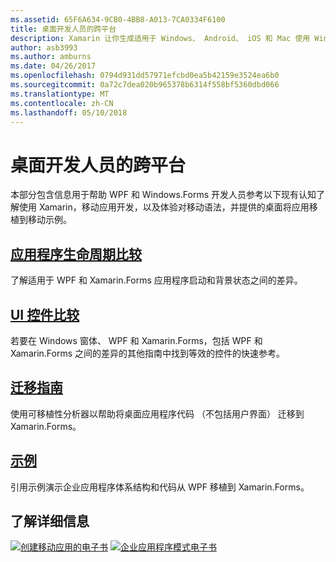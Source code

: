 ```yaml
---
ms.assetid: 65F6A634-9CB0-4BB8-A013-7CA0334F6100
title: 桌面开发人员的跨平台
description: Xamarin 让你生成适用于 Windows、 Android、 iOS 和 Mac 使用 Windows 窗体或 WPF 技能应用。
author: asb3993
ms.author: amburns
ms.date: 04/26/2017
ms.openlocfilehash: 0794d931dd57971efcbd0ea5b42159e3524ea6b0
ms.sourcegitcommit: 0a72c7dea020b965378b6314f558bf5360dbd066
ms.translationtype: MT
ms.contentlocale: zh-CN
ms.lasthandoff: 05/10/2018
---
```

# <a name="cross-platform-for-desktop-developers"></a>桌面开发人员的跨平台

本部分包含信息用于帮助 WPF 和 Windows.Forms 开发人员参考以下现有认知了解使用 Xamarin，移动应用开发，以及体验对移动语法，并提供的桌面将应用移植到移动示例。

## <a name="app-lifecycle-comparisonlifecyclemd"></a>[应用程序生命周期比较](lifecycle.md)

了解适用于 WPF 和 Xamarin.Forms 应用程序启动和背景状态之间的差异。

## <a name="ui-controls-comparisoncontrolsindexmd"></a>[UI 控件比较](controls/index.md)

若要在 Windows 窗体、 WPF 和 Xamarin.Forms，包括 WPF 和 Xamarin.Forms 之间的差异的其他指南中找到等效的控件的快速参考。

## <a name="porting-guidanceportingmd"></a>[迁移指南](porting.md)

使用可移植性分析器以帮助将桌面应用程序代码 （不包括用户界面） 迁移到 Xamarin.Forms。

## <a name="samplessamplesmd"></a>[示例](samples.md)

引用示例演示企业应用程序体系结构和代码从 WPF 移植到 Xamarin.Forms。

## <a name="learn-more"></a>了解详细信息

[![创建移动应用的电子书](images/creating-sml.png)](~/xamarin-forms/creating-mobile-apps-xamarin-forms/index.md) [![企业应用程序模式电子书](images/enterprise-sml.png)](~/xamarin-forms/enterprise-application-patterns/index.md)

